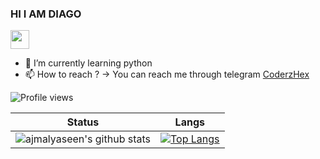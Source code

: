 
<h3 align="left">HI I AM DIAGO</h3> <img src="https://raw.githubusercontent.com/MartinHeinz/MartinHeinz/master/wave.gif" width="30px">

- 🌱 I’m currently learning python 
- 📫 How to reach ? -> You can reach me through telegram [CoderzHex](https://t.me/coderzHex)


<!---this is a ✨ special ✨ repository because its `README.md` (this file) appears on your GitHub profile.
You can click the Preview link to take a look at your changes.
--->



![Profile views](https://gpvc.arturio.dev/ajmalyaseen)


Status | Langs
 --- | ---
![ajmalyaseen's github stats](https://github-readme-stats.vercel.app/api?username=ajmalyaseen&theme=dark&show_icons=true) | [![Top Langs](https://github-readme-stats.vercel.app/api/top-langs/?username=ajmalyaseen&langs_count=8&layout=compact)](https://github.com/ajmalyaseen/)
